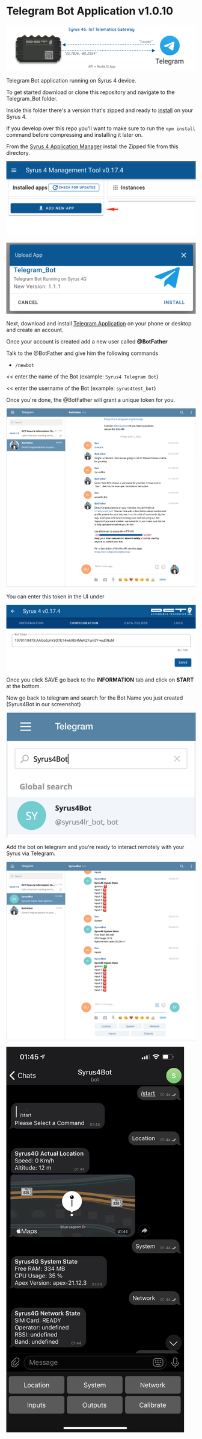 # Telegram Bot Application v1.0.10

![App Diagram](https://raw.githubusercontent.com/dctdevelop/syrus4-apps/master/Telegram_Bot/img/app_diagram.png)

Telegram Bot application running on Syrus 4 device.

To get started download or clone this repository and navigate to the Telegram_Bot folder. 

Inside this folder there's a version that's zipped and ready to [install](https://syrus.digitalcomtech.com/syrdocs/syrus4/manage/syrus4-ui.html#application-manager) on your Syrus 4.

If you develop over this repo you'll want to make sure to run the `npm install` command before compressing and installing it later on.

From the [Syrus 4 Application Manager](http://syrusrouter/#/apps-manager) install the Zipped file from this directory.

![Add Zip](https://raw.githubusercontent.com/dctdevelop/syrus4-apps/master/Telegram_Bot/img/app_add_instance.png)

![Install Instance](https://raw.githubusercontent.com/dctdevelop/syrus4-apps/master/Telegram_Bot/img/app_install.png)

Next, download and install [Telegram Application](https://telegram.org/) on your phone or desktop and create an account.

Once your account is created add a new user called **@BotFather**

Talk to the @BotFather and give him the following commands

* `/newbot`

<< enter the name of the Bot (example: `Syrus4 Telegram Bot`)

<< enter the username of the Bot (example: `syrus4test_bot`)

Once you're done, the @BotFather will grant a unique token for you.

![BotFather](https://raw.githubusercontent.com/dctdevelop/syrus4-apps/master/Telegram_Bot/img/telegram_syrus4_app_setup.png)

You can enter this token in the UI under 

![BotFather](https://raw.githubusercontent.com/dctdevelop/syrus4-apps/master/Telegram_Bot/img/bot_token.png)

Once you click SAVE go back to the **INFORMATION** tab and click on **START** at the bottom.

Now go back to telegram and search for the Bot Name you just created (Syrus4Bot in our screenshot)

![Telegram Search Bot](https://raw.githubusercontent.com/dctdevelop/syrus4-apps/master/Telegram_Bot/img/telegram_syrus4_app_find_bot.png)

Add the bot on telegram and you're ready to interact remotely with your Syrus via Telegram.

![Telegram Syrus 4 Running](https://raw.githubusercontent.com/dctdevelop/syrus4-apps/master/Telegram_Bot/img/telegram_syrus4_app_running.png)

![Telegram Syrus 4 Running on Phone](https://raw.githubusercontent.com/dctdevelop/syrus4-apps/master/Telegram_Bot/img/telegram_syrus4_app_running_phone.jpeg)